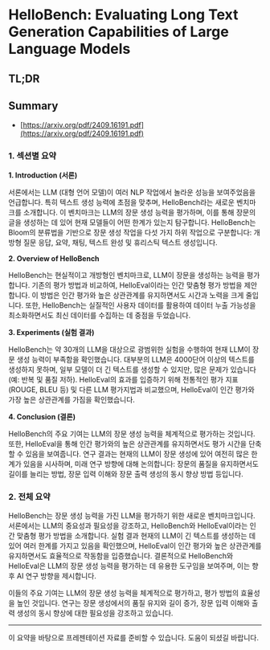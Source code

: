 # HelloBench: Evaluating Long Text Generation Capabilities of Large Language Models
## TL;DR
## Summary
- [https://arxiv.org/pdf/2409.16191.pdf](https://arxiv.org/pdf/2409.16191.pdf)

### 1. 섹션별 요약

**1. Introduction (서론)**
 
서론에서는 LLM (대형 언어 모델)이 여러 NLP 작업에서 놀라운 성능을 보여주었음을 언급합니다. 특히 텍스트 생성 능력에 초점을 맞추며, HelloBench라는 새로운 벤치마크를 소개합니다. 이 벤치마크는 LLM의 장문 생성 능력을 평가하며, 이를 통해 장문의 글을 생성하는 데 있어 현재 모델들이 어떤 한계가 있는지 탐구합니다. HelloBench는 Bloom의 분류법을 기반으로 장문 생성 작업을 다섯 가지 하위 작업으로 구분합니다: 개방형 질문 응답, 요약, 채팅, 텍스트 완성 및 휴리스틱 텍스트 생성입니다.

**2. Overview of HelloBench**

HelloBench는 현실적이고 개방형인 벤치마크로, LLM이 장문을 생성하는 능력을 평가합니다. 기존의 평가 방법과 비교하여, HelloEval이라는 인간 맞춤형 평가 방법을 제안합니다. 이 방법은 인간 평가와 높은 상관관계를 유지하면서도 시간과 노력을 크게 줄입니다. 또한, HelloBench는 실질적인 사용자 데이터를 활용하여 데이터 누출 가능성을 최소화하면서도 최신 데이터를 수집하는 데 중점을 두었습니다.

**3. Experiments (실험 결과)**

HelloBench는 약 30개의 LLM을 대상으로 광범위한 실험을 수행하여 현재 LLM이 장문 생성 능력이 부족함을 확인했습니다. 대부분의 LLM은 4000단어 이상의 텍스트를 생성하지 못하며, 일부 모델이 더 긴 텍스트를 생성할 수 있지만, 많은 문제가 있습니다(예: 반복 및 품질 저하). HelloEval의 효과를 입증하기 위해 전통적인 평가 지표(ROUGE, BLEU 등) 및 다른 LLM 평가지법과 비교했으며, HelloEval이 인간 평가와 가장 높은 상관관계를 가짐을 확인했습니다.

**4. Conclusion (결론)**

HelloBench의 주요 기여는 LLM의 장문 생성 능력을 체계적으로 평가하는 것입니다. 또한, HelloEval을 통해 인간 평가와의 높은 상관관계를 유지하면서도 평가 시간을 단축할 수 있음을 보여줍니다. 연구 결과는 현재의 LLM이 장문 생성에 있어 여전히 많은 한계가 있음을 시사하며, 미래 연구 방향에 대해 논의합니다: 장문의 품질을 유지하면서도 길이를 늘리는 방법, 장문 입력 이해와 장문 출력 생성의 동시 향상 방법 등입니다.

### 2. 전체 요약

HelloBench는 장문 생성 능력을 가진 LLM을 평가하기 위한 새로운 벤치마크입니다. 서론에서는 LLM의 중요성과 필요성을 강조하고, HelloBench와 HelloEval이라는 인간 맞춤형 평가 방법을 소개합니다. 실험 결과 현재의 LLM이 긴 텍스트를 생성하는 데 있어 여러 한계를 가지고 있음을 확인했으며, HelloEval이 인간 평가와 높은 상관관계를 유지하면서도 효율적으로 작동함을 입증했습니다. 결론적으로 HelloBench와 HelloEval은 LLM의 장문 생성 능력을 평가하는 데 유용한 도구임을 보여주며, 이는 향후 AI 연구 방향을 제시합니다.

이들의 주요 기여는 LLM의 장문 생성 능력을 체계적으로 평가하고, 평가 방법의 효율성을 높인 것입니다. 연구는 장문 생성에서의 품질 유지와 길이 증가, 장문 입력 이해와 출력 생성의 동시 향상에 대한 필요성을 강조하고 있습니다. 

---

이 요약을 바탕으로 프레젠테이션 자료를 준비할 수 있습니다. 도움이 되셨길 바랍니다.